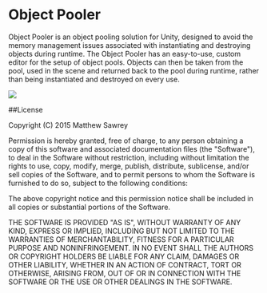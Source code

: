 # Object Pooler

Object Pooler is an object pooling solution for Unity, designed to avoid the memory management issues associated with instantiating and destroying objects during runtime. The Object Pooler has an easy-to-use, custom editor for the setup of object pools. Objects can then be taken from the pool, used in the scene and returned back to the pool during runtime, rather than being instantiated and destroyed on every use. 

![](https://raw.githubusercontent.com/matski53/Simple-Pooler/master/SimplePoolerImage.png)

##License

Copyright (C) 2015 Matthew Sawrey

Permission is hereby granted, free of charge, to any person obtaining a copy of this software and associated documentation files (the "Software"), to deal in the Software without restriction, including without limitation the rights to use, copy, modify, merge, publish, distribute, sublicense, and/or sell copies of the Software, and to permit persons to whom the Software is furnished to do so, subject to the following conditions:

The above copyright notice and this permission notice shall be included in all copies or substantial portions of the Software.

THE SOFTWARE IS PROVIDED "AS IS", WITHOUT WARRANTY OF ANY KIND, EXPRESS OR IMPLIED, INCLUDING BUT NOT LIMITED TO THE WARRANTIES OF MERCHANTABILITY, FITNESS FOR A PARTICULAR PURPOSE AND NONINFRINGEMENT. IN NO EVENT SHALL THE AUTHORS OR COPYRIGHT HOLDERS BE LIABLE FOR ANY CLAIM, DAMAGES OR OTHER LIABILITY, WHETHER IN AN ACTION OF CONTRACT, TORT OR OTHERWISE, ARISING FROM, OUT OF OR IN CONNECTION WITH THE SOFTWARE OR THE USE OR OTHER DEALINGS IN THE SOFTWARE.
